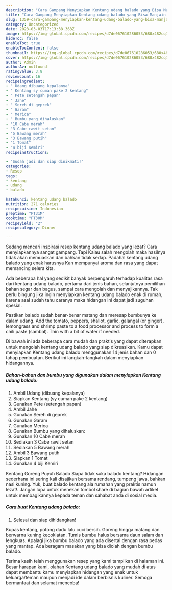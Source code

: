 ```yaml
---
description: "Cara Gampang Menyiapkan Kentang udang balado yang Bisa Manjain Lidah, Buat Buka Puasa Lezat"
title: "Cara Gampang Menyiapkan Kentang udang balado yang Bisa Manjain Lidah, Buat Buka Puasa Lezat"
slug: 1359-cara-gampang-menyiapkan-kentang-udang-balado-yang-bisa-manjain-lidah-buat-buka-puasa-lezat
category: Uncategorized
date: 2023-03-03T17:13:38.363Z
image: https://img-global.cpcdn.com/recipes/d7de067610286053/680x482cq70/kentang-udang-balado-foto-resep-utama.jpg
hideToc: false
enableToc: true
enableTocContent: false
thumbnail: https://img-global.cpcdn.com/recipes/d7de067610286053/680x482cq70/kentang-udang-balado-foto-resep-utama.jpg
cover: https://img-global.cpcdn.com/recipes/d7de067610286053/680x482cq70/kentang-udang-balado-foto-resep-utama.jpg
author: Admin
authorAv: notfound
ratingvalue: 3.8
reviewcount: 16
recipeingredient:
- " Udang dibuang kepalanya"
- " Kentang sy cuman pake 2 kentang"
- " Pete setengah papan"
- " Jahe"
- " Sereh di geprek"
- " Garam"
- " Merica"
- " Bumbu yang dihaluskan"
- "10 Cabe merah"
- "3 Cabe rawit setan"
- "5 Bawang merah"
- "3 Bawang putih"
- "1 Tomat"
- "4 biji Kemiri"
recipeinstructions:

- "Sudah jadi dan siap dinikmati!"
categories:
- Resep
tags:
- kentang
- udang
- balado

katakunci: kentang udang balado 
nutrition: 271 calories
recipecuisine: Indonesian
preptime: "PT31M"
cooktime: "PT30M"
recipeyield: "2"
recipecategory: Dinner

---
```



Sedang mencari inspirasi resep kentang udang balado yang lezat? Cara menyiapkannya sangat gampang. Tapi Kalau salah mengolah maka hasilnya tidak akan memuaskan dan bahkan tidak sedap. Padahal kentang udang balado yang enak harusnya Kan mempunyai aroma dan rasa yang dapat memancing selera kita.


Ada beberapa hal yang sedikit banyak berpengaruh terhadap kualitas rasa dari kentang udang balado, pertama dari jenis bahan, selanjutnya pemilihan bahan segar dan bagus, sampai cara mengolah dan menyajikannya. Tak perlu bingung jika ingin menyiapkan kentang udang balado enak di rumah, karena asal sudah tahu caranya maka hidangan ini dapat jadi suguhan spesial.

Pastikan balado sudah benar-benar matang dan meresap bumbunya ke dalam udang. Add the tomato, peppers, shallot, garlic, galangal (or ginger), lemongrass and shrimp paste to a food processor and process to form a chili paste (sambal). Thin with a bit of water if needed.


Di bawah ini ada beberapa cara mudah dan praktis yang dapat diterapkan untuk mengolah kentang udang balado yang siap dikreasikan. Kamu dapat menyiapkan Kentang udang balado menggunakan 14 jenis bahan dan 0 tahap pembuatan. Berikut ini langkah-langkah dalam menyiapkan hidangannya.

<!--inarticleads1-->

##### Bahan-bahan dan bumbu yang digunakan dalam menyiapkan Kentang udang balado:

1. Ambil  Udang (dibuang kepalanya)
1. Siapkan  Kentang (sy cuman pake 2 kentang)
1. Gunakan  Pete (setengah papan)
1. Ambil  Jahe
1. Gunakan  Sereh di geprek
1. Gunakan  Garam
1. Gunakan  Merica
1. Gunakan  Bumbu yang dihaluskan:
1. Gunakan 10 Cabe merah
1. Sediakan 3 Cabe rawit setan
1. Sediakan 5 Bawang merah
1. Ambil 3 Bawang putih
1. Siapkan 1 Tomat
1. Gunakan 4 biji Kemiri


Kentang Goreng Puyuh Balado Siapa tidak suka balado kentang? Hidangan sederhana ini sering kali disajikan bersama rendang, tumpeng jawa, bahkan nasi kuning. Yuk, buat balado kentang ala rumahan yang praktis namun lezat!. Jangan lupa untuk menekan tombol share di bagian bawah artikel untuk membagikannya kepada teman dan sahabat anda di sosial media. 

<!--inarticleads2-->

##### Cara buat Kentang udang balado:


1. Selesai dan siap dihidangkan!

Kupas kentang, potong dadu lalu cuci bersih. Goreng hingga matang dan berwarna kuning kecoklatan. Tumis bumbu halus bersama daun salam dan lengkuas. Apalagi jika bumbu balado yang ada disertai dengan rasa pedas yang mantap. Ada beragam masakan yang bisa diolah dengan bumbu balado. 

Terima kasih telah menggunakan resep yang kami tampilkan di halaman ini. Besar harapan kami, olahan Kentang udang balado yang mudah di atas dapat membantu kamu menyiapkan hidangan yang enak untuk keluarga/teman maupun menjadi ide dalam berbisnis kuliner. Semoga bermanfaat dan selamat mencoba!

